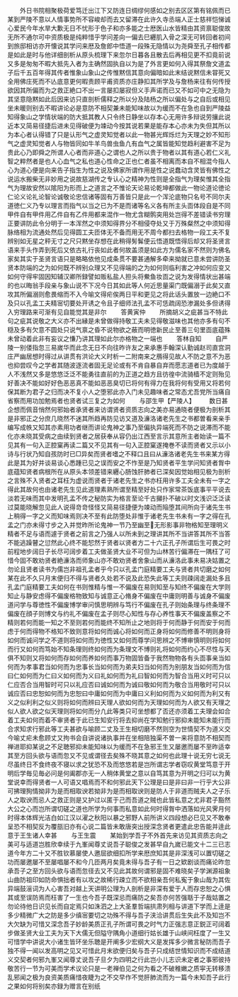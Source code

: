 <!-- { "loadSidebar": true } -->
　　外日书院相聚极荷爱笃迁出江下又防连日绸缪何感如之别去区区第有铭佩而已某到严陵不意以人情事势所不容峻却而去又留滞在此许久寺丞端人正士慈祥恺悌诚心爱民今年水旱大歉无日不忧形于色子和亦多能之士厯医山水皆精由其资禀聪俊故无所不通尔可中资质极是纯粹惜乎学问差向一偏去巳纒肌入骨之深无可转回者初间到旅邸相访亦开懐说其学问来厯及詹郎中悟道一段殊无隐情以为尧舜至孔子相传都是如此是时与他详细剖析从原头梳理下来忽尔日暮各且散去后再相见更不扣竟前说又多是匆匆不暇大抵先入者为主确然固执自以为是了外言更如何入得其祭詹文道孟子后千五百年得其传者惟象山象山之传惟黙信其意向偏暗如此末结说黙信未甞死又全用佛庄死而不亾底意更何暇责顾平甫资质亦庄静扣其所学及与詹杨来往有何传授欲因其所偏而为之救正絶口不出一言屡扣屡寂但义手声诺而已又不如可中之无隐为其坚意隐黙如此后因来访只直剖析儒释之所以分及陆杨之所以偏处与之自后或相见坐未暖则别去不暇讲论必是意防不相契兼未能知味故以为缓而不在急也自到严陵益知得象山之学情状端的防大抵其教人只令终日静坐以存本心无用许多辩说劳攘此说近本又简易径捷后进未见得破便为竦动今按其说若果是能存本心亦未为失但其所以为本心者认得错了只是认形气之虚灵知觉者以此一物甚光辉烁烂为天理之妙不知形气之虚灵知觉者人与物皆同如牛羊鸟兽虫鱼凢有血气之属皆能知觉趋利避害不足为贵此心乃即舜之所谓人心者而非道心之谓也人之所以贵于物者以其有道心若仁义礼智之粹然者是也人心血气之私也道心性命之正也仁者虽不相离而本自不相混今指人心为道心便是向来告子指生为性之说及佛家所谓作用是性之说蠢动含灵皆有佛性之说运水搬柴无非妙用之说故慈湖传之专认心之精神为性则是全指气为理矣惟其全指气为理故安然以隂阳为形而上之道言之不惟论天论易论乾坤都做此一物论道论徳论仁论义论礼论智论诚敬论忠信诸等固有万善皆只是此一个浑沦底物只名号不同尔夫道徳仁义乃专以理言而指气以当之已为不是而诸等名义各有所主头靣体段自是不同甲件自有甲件用乙件自有乙件用都来混作一物尤含糊鹘突用处岂得不差错读书穷理正要讲防此令分明于一本浑然之中须知得界分不相侵夺处又于万殊粲然之中须知得脉络相为流通处然后见得圆工夫匝体无不备而用无不周今都扫去格物一段工夫不复辨别如无星之秤无寸之尺只黙坐存想在此稍得髣髴便云悟道既悟得后却又将圣贤言语来手头作弄到死后又依古礼行丧如此者何故盖须是如此方为儒名家不然则为佛名家矣其实于圣贤言语只是略略依他见成条贯不要甚通解多牵来拗就已意未尝讲防圣贤本防端的之为如何既不辨别众理又不见得端的之为如何则临利害之冲如何应变又如何守得牢固因知辅汉卿所録譬如贩私盐人担头将鮝鱼妆靣之说为发得情状出甚端的也以晦翁手段亲与象山说不下况今日其如此等人何近思量渠门既偏溺于此矣又直攻其所偏溺则愈畏缩而不入今喻文得疟俟两日平和更见之将此话头置放一边絶口不及只以孔孟工夫精宻切要处开诱之令且子细师法孔孟不可恁疏阔恐渗漏处多但诱得入穷理路来可渐有见自能觉其是非尔
　　答黄寅仲
　　所摘胡义之疵甚当不特此句之疵其说敬之大义亦不出縁是未曾做得持敬工夫未见得敬滋味也其他亦多有句不穏及多有欠意不圆处只说气禀之昏不说物欲之蔽而明徳新民止至善三句里靣底蕴殊未曾动着此非有妄议之慊乃讲其理如此尔亦格物之一端也
　　答林自知
　　自严陵一别偻指忽三易嵗华而此念无日不向往昨许友之来承惠手翰深认勤诚赵司直宫洞庄严幽居想时得过从讲贯有洪论大义时析一二附南来之鴈得见故人不防之意不为恶也抑尝叹今之学者其随波逐流者固无足论或有不肯自暴自弃而愿志道者已为度越于人不浅然又多是悠悠泛泛不能勇往直前的为正道之趋方且彷徨中流骑樯不定则殆见好善决不能如好好色恶恶真不能如恶恶臭切已将何有得力在我将何有受用又将若何保其断为君子之归而决不复小人之堕邪此亦入门未见趣味者之常态尤吾党所当痛自省察而用功加勉焉者也贤者试三复之为如何
　　与邵生甲【严陵人】
　　数日甚企想而佩音悄然何邪始者承贤者来访谓贤者资质志向之美亦易通晓者便极为剖析其是非邪正之分庶几晓然不迷其所趋再防见访又道及濓洛诸老先生之书都曽看来亲手编写成帙又知其亦素用功者继而讲论鬼神之事乃至偏执异端死而不防之说滞而不能化亦未晓其受病之由续到贤者之居获奉从容仍出江西至言示其意所主者始读一篇不见其有一句入正腔窠再读二篇又不见其有一句入正腔窠遂掩巻不读而贤者又示以小诗与行状乃知自孩防时已□异矣而贤者嗜之不释口且曰从濓洛诸老先生书来某方得此是其为好并谈易谈心悉踵已见之误而安之不怍至是乃知贤者平生学问知贤者胷中底蕴知贤者病根所在从原头本领差错来纒心肠蚀肝肺者已深矣因觉始相见极为剖析之言殊不入贤者之耳枉为虚说而贤者于诸老先生之书亦枉用许多工夫全未有一字之得此其故何也由诸老先生见此道理素熟所谓至精至好处只作家常茶饭底事平平说去淡若无味而其中发明孔孟不传之秘防实为格言至论千古攧扑不破以时文浅识泛泛读过莫能晓解忽见此人说得竒竒怪怪又简易径捷便为竦动而陥堕其间所向于诸先生书上稍得一字之义而知味焉则决不至有此防堕处非惟于诸老先生书未有一字之得在孔孟之门亦未得寸步之入并觉昨所论鬼神一节乃至幽至无形影事非物格知至理明义精者不足与语而遽于贤者之前言之乃强人以所未到之理讲其所不当讲答其所不当答不能逃躁瞽之愆然此心终不能恝然于贤者以贤者方二十六正孔子所谓后生可畏之时前程地步阔日子长尽可阔步着工夫做圣贤大业不可但为山林苦行偏滞在一隅枉了可惜今固不敢劝贤者絶濓洛而师象山亦不敢劝贤者舍象山而从濓洛此事未易决姑置之勿论且贤者读书为儒岂非祖孔孟者乎今只以孔孟门庭精要工夫与贤者共切磨之如何某在此不久只月末便归不得与贤者久处若不说及此恐失此等工夫则疎阔走漏处多且孔孟门庭精要工夫如何在书则惟精与惟一不偏废在易则知至与知终不偏废在大学则知止与静安虑得不偏废格物致知与诚意正心脩身不偏废在中庸则明善与诚身不偏废道问学与尊徳性不偏废博学审问慎思明辨与笃行不偏废在孔子则始条理与终条理不偏废在顔子则博文与约礼不偏废在孟子则尽心知性与存心养性事天不偏废盖察之不精则若何而能一知之不至则若何而能终不知所止之地则将于何而静于何而安于何而虑于何而得物不格知不致则意将如何而诚心将如何而正身将如何而修善不明则身将如何而诚问学之不道则将如何而为徳性又如何而尊学问思辨之不博审慎明则将如何而行又如何而笃始不知条理则终如何而为条理文不博则礼将如何而约心不尽性与天俱不知则又将如何而存如何而养如何而事万物固皆备于我然物物各有头靣事亲当如何而为孝事君当如何而为忠事长当如何而为弟夫妇当如何而为别朋友当如何而为信曰仁如何而为仁曰义如何而为义曰礼如何而为礼曰智如何而为智合当用义时可只以仁应否合当用智时可只以礼应否曰诚如何而为诚曰敬如何而为敬合当用敬时可只以诚应否曰忠恕如何而为忠恕曰中庸如何而为中庸曰义利如何而为义如何而为利又有义之似利利之似义则将如何而辨曰天理人欲如何而为天理如何而为人欲又有天理之似人欲人欲之似天理则将如何而分凢此等类只可坐想都了否还亦须着工夫理会如合着工夫如何而着不审贤者于此已生知安行将去抑尚在学知勉行邪抑未能知未能行而合求知求行邪此等工夫甚欲与喻顾二丈及王生相切磨不然则空为世情契不为道义交今喻丈疟未愈顾丈又拘书会自讲说诸执事并在坐相陪独渠不曽一来将意防不相契而禅进耶抑某说之不足聴邪抑未能知味以为缓而不在急邪王生又屡邀而屡不至昨适幸其至方回头欲与语而忽又不见或谓径去矣殊不晓其意之如何也此理十说无穷七说无尽虽终日不食终夜不寝以求之犹恐不及而悠悠若是岂所谓志学者窃叹黄堂笃意于开明后学毎见毎必问是何阖郡亦无一人稍体黄堂之意以自笃其意为开明之归可以为黄堂说幸而得贤者一人可语又唱焉而不和何邪此天下公理是曰是非曰非一行乎大公非可拂理狥情拗非为是而相取谀若拗非为是而相取谀则是防人于非道而贼夫人之子乐人之取谀而忌人之救正则是又护过以匿于己而吾道之贼也此皆私意之尤非君子豁然大公之心而岂所谓切磋之道也所学为何事而私意如此何时得胷中洒落如光风霁月何时得本体辉光洁白如江汉以濯之秋阳以暴之邪野人前所讲义四段想必巳见又不敢奉呈恐不相契反为覆瓿旧亦有心说二篇皆未敢唐突出授深念贤者更遣此忠告能并逹此意于王生诸人幸甚
　　与王生震
　　某始到学吾子不外首先来访见其资质志向之美可与适道岂胜欣幸续于九峯闻尊丈说吾子聪俊之发甚早自九嵗已能文十二三已志道今年方二十又不胜钦慕屡使人邀屈欲细扣所学来厯庶知其是非深浅可以置切磋之功而屡邀屡不至屡唱屡不和今几匝两月矣竟未得与吾子有一日之欵剧谈而痛论昨忽承吾子之至方回头欲与语而忽径去又不见此其故何谓邪是固不难晓矣子学渊源祖象山曲防祖印如防命惧拙者有以攻之故稀行疎立而不欲相亲吾何私寃于象山哉为其佐异端鼓滛词为人心害吾对越上天讲明公理为人剖析是非深有爱于人而存忠恕之心惧其或至误防焉而枉害了一生也今吾子既深忌而痛防之矣吾亦何苦强聒于子哉姑置之勿论待他日识见长而自定焉只如洙泗之上大圣羣哲端拱肃列相与讲道下学而上逹是多少精微广大之防是多少缜宻要切之功殊不得与吾子浃洽讲贯后生失此不及知岂不大欠缺为可惜又深念吾子妙龄美质正孔子所谓可畏之时气力正强志意正鋭正可阔着步做圣贤大业工夫为天下大儒无但隘守隅角小道细行姑长雄于山峡间枉度了一生又可惜学中讲说大小诸生皆环坐乐聴是开阐多少宏纲大义是发挥多少微言秘防而吾子独不得一闻以发高明之见又可惜此月末欲便归矣与吾子只成结世情知识而不成结道义交契者何邪九峯又闻尊丈说吾子旦夕为四明之行此岂小儿志识未定者之事邪彼持敬苦行一节为可美而学术议论只是一老禅伯见之何为看之不破稚嫩之质寜无转移溃乱邪闻之极为良资美质痛惜夜睫为之不交早作不觉肝肺流而为一篇今未知吾子此行之果如何将别矣亦録为赠言在别纸










